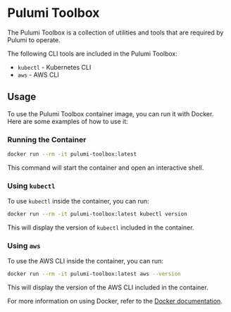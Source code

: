 # Pulumi Toolbox

The Pulumi Toolbox is a collection of utilities and tools that are required by Pulumi to operate.

The following CLI tools are included in the Pulumi Toolbox:

- `kubectl` - Kubernetes CLI
- `aws` - AWS CLI

## Usage

To use the Pulumi Toolbox container image, you can run it with Docker. Here are some examples of how to use it:

### Running the Container

```sh
docker run --rm -it pulumi-toolbox:latest
```

This command will start the container and open an interactive shell.

### Using `kubectl`

To use `kubectl` inside the container, you can run:

```sh
docker run --rm -it pulumi-toolbox:latest kubectl version
```

This will display the version of `kubectl` included in the container.

### Using `aws`

To use the AWS CLI inside the container, you can run:

```sh
docker run --rm -it pulumi-toolbox:latest aws --version
```

This will display the version of the AWS CLI included in the container.

For more information on using Docker, refer to the [Docker documentation](https://docs.docker.com/).
